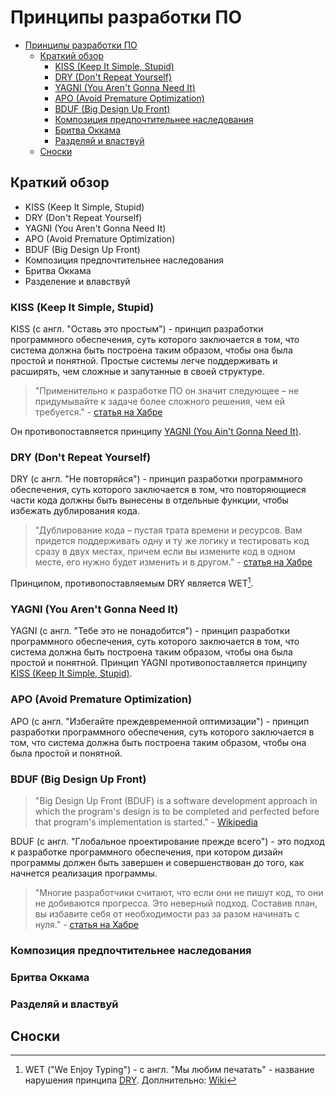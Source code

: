 
# Принципы разработки ПО

- [Принципы разработки ПО](#принципы-разработки-по)
  - [Краткий обзор](#краткий-обзор)
    - [KISS (Keep It Simple, Stupid)](#kiss-keep-it-simple-stupid)
    - [DRY (Don't Repeat Yourself)](#dry-dont-repeat-yourself)
    - [YAGNI (You Aren't Gonna Need It)](#yagni-you-arent-gonna-need-it)
    - [APO (Avoid Premature Optimization)](#apo-avoid-premature-optimization)
    - [BDUF (Big Design Up Front)](#bduf-big-design-up-front)
    - [Композиция предпочтительнее наследования](#композиция-предпочтительнее-наследования)
    - [Бритва Оккама](#бритва-оккама)
    - [Разделяй и властвуй](#разделяй-и-властвуй)
  - [Сноски](#сноски)

## Краткий обзор

- KISS (Keep It Simple, Stupid)
- DRY (Don't Repeat Yourself)
- YAGNI (You Aren't Gonna Need It)
- APO (Avoid Premature Optimization)
- BDUF (Big Design Up Front)
- Композиция предпочтительнее наследования
- Бритва Оккама
- Разделение и влавствуй

### KISS (Keep It Simple, Stupid)

KISS (с англ. "Оставь это простым") - принцип разработки программного обеспечения, суть которого заключается в том, что система должна быть построена таким образом, чтобы она была простой и понятной. Простые системы легче поддерживать и расширять, чем сложные и запутанные в своей структуре. 

> "Применительно к разработке ПО он значит следующее – не придумывайте к задаче более сложного решения, чем ей требуется." - [статья на Хабре](https://habr.com/ru/company/itelma/blog/546372/)

Он противопоставляется принципу [YAGNI (You Ain't Gonna Need It)](#yagni-you-arent-gonna-need-it).

### DRY (Don't Repeat Yourself)

DRY (с англ. "Не повторяйся") - принцип разработки программного обеспечения, суть которого заключается в том, что повторяющиеся части кода должны быть вынесены в отдельные функции, чтобы избежать дублирования кода. 

> "Дублирование кода – пустая трата времени и ресурсов. Вам придется поддерживать одну и ту же логику и тестировать код сразу в двух местах, причем если вы измените код в одном месте, его нужно будет изменить и в другом." - [статья на Хабре](https://habr.com/ru/company/itelma/blog/546372/)

Принципом, противопоставляемым DRY является WET[^1].

### YAGNI (You Aren't Gonna Need It)

YAGNI (с англ. "Тебе это не понадобится") - принцип разработки программного обеспечения, суть которого заключается в том, что система должна быть построена таким образом, чтобы она была простой и понятной. Принцип YAGNI противопоставляется принципу [KISS (Keep It Simple, Stupid)](#kiss-keep-it-simple-stupid).

### APO (Avoid Premature Optimization)

APO (с англ. "Избегайте преждевременной оптимизации") - принцип разработки программного обеспечения, суть которого заключается в том, что система должна быть построена таким образом, чтобы она была простой и понятной.

### BDUF (Big Design Up Front)

> "Big Design Up Front (BDUF) is a software development approach in which the program's design is to be completed and perfected before that program's implementation is started." - [Wikipedia](https://en.wikipedia.org/wiki/Big_Design_Up_Front)

BDUF (с англ. "Глобальное проектирование прежде всего") - это подход к разработке программного обеспечения, при котором дизайн программы должен быть завершен и совершенствован до того, как начнется реализация программы.

> "Многие разработчики считают, что если они не пишут код, то они не добиваются прогресса. Это неверный подход. Составив план, вы избавите себя от необходимости раз за разом начинать с нуля." - [статья на Хабре](https://habr.com/ru/company/itelma/blog/546372/)

### Композиция предпочтительнее наследования

### Бритва Оккама

### Разделяй и властвуй

## Сноски

[^1]: WET ("We Enjoy Typing") - с англ. "Мы любим печатать" - название нарушения принципа [DRY](#dry-dont-repeat-yourself). Доплнительно: [Wiki](https://en.wikipedia.org/wiki/Don't_repeat_yourself#Alternatives)